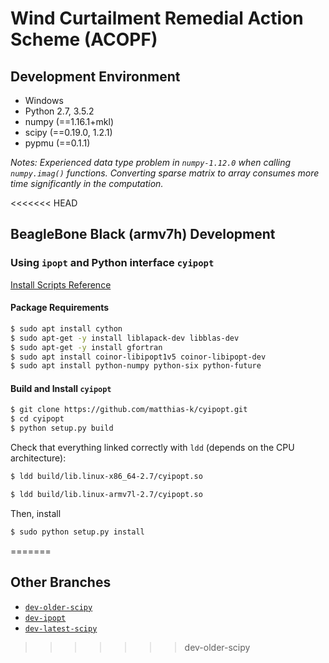 # Wind Curtailment Remedial Action Scheme (ACOPF)

## Development Environment

* Windows
* Python 2.7, 3.5.2
* numpy (==1.16.1+mkl)
* scipy (==0.19.0, 1.2.1)
* pypmu (==0.1.1)

*Notes: Experienced data type problem in `numpy-1.12.0` when calling `numpy.imag()` functions. Converting sparse matrix to array consumes more time significantly in the computation.*

<<<<<<< HEAD
## BeagleBone Black (armv7h) Development

### Using `ipopt` and Python interface `cyipopt`

[Install Scripts Reference](https://github.com/matthias-k/cyipopt)

#### Package Requirements

```sh
$ sudo apt install cython
$ sudo apt-get -y install liblapack-dev libblas-dev
$ sudo apt-get -y install gfortran
$ sudo apt install coinor-libipopt1v5 coinor-libipopt-dev
$ sudo apt install python-numpy python-six python-future
```

#### Build and Install `cyipopt`

```sh
$ git clone https://github.com/matthias-k/cyipopt.git
$ cd cyipopt
$ python setup.py build
```

Check that everything linked correctly with `ldd` (depends on the CPU architecture):

```sh
$ ldd build/lib.linux-x86_64-2.7/cyipopt.so
```

```sh
$ ldd build/lib.linux-armv7l-2.7/cyipopt.so
```

Then, install

```sh
$ sudo python setup.py install
```
=======
## Other Branches

* [`dev-older-scipy`](https://github.com/nie93/acopf-windcurtailment/tree/dev-older-scipy)
* [`dev-ipopt`](https://github.com/nie93/acopf-windcurtailment/tree/dev-ipopt)
* [`dev-latest-scipy`](https://github.com/nie93/acopf-windcurtailment/tree/dev-latest-scipy)
>>>>>>> dev-older-scipy

